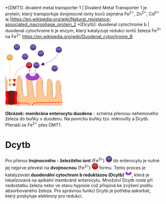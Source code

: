 <style>
img[alt^="image"] {max-width:20px;}
img[alt^="bigimage"] {  max-height:60px}
img[alt^="simnonhem"] { height:200px}
img[alt^="Schema"] { height:540px}
</style>
<div class="w3-row">
<div class="w3-half w3-center">

*[DMT1]: divalent metal transporter 1 | Divalent Metal Transporter 1 je protein, který transportuje dvojmocné ionty kovů zejména Fe<sup>2+</sup>, Zn<sup>2+</sup>, Cd<sup>2+</sup> aj.|https://en.wikipedia.org/wiki/Natural_resistance-associated_macrophage_protein_2
*[Dcytb]: duodenal cytochrome b | duodenal cytochrome b je enzym, který katalyzuje redukci iontů železa Fe<sup>3+</sup> na Fe<sup>2+</sup> https://en.wikipedia.org/wiki/Duodenal_cytochrome_B

![simnonhem.png](simnonhem.png)

**Obrázek: membrána enterocytu duodena** - schéma přenosu nehemového železa do buňky v duodenu. Na povrchu buňky tzv. mikrovilly a Dcytb. Přenáší se Fe<sup>2+</sup> přes DMT1.
</div>
<div class="w3-half w3-justify">
<div class="w3-margin-left">

# Dcytb

Pro přenos __trojmocného - železitého iont__ (Fe<sup>3+</sup>) ![image2](image2.jpg) do enterocytu je nutné jej nejprve převést na __dvojmocnou__ (Fe<sup>2+</sup>) ![image1](image1.jpg) formu. Tento proces je katalyzován __duodenální cytochrom b reduktázou (Dcytb)__ ![image7](image7.jpg), která je lokalizovaná na apikální membráně enterocytu. Množství Dcytb roste při nedostatku železa nebo ve stavu hypoxie což přispívá ke zvýšení podílu absorbovaného železa. Pro správnou funkci Dcytb je potřeba askorbát, který poskytuje elektrony pro redukci.



<bdl-quiz 
question="Pokud si k salátu dám čaj obsahující taniny (třísloviny), jak se změní absorpce nehemového železa ve střevě?" 
answers="Absorpce se sníží|Absorpce se zvýší|Absorpce zůstane nezměněna"
correctoptions="true|false|false" 
explanations="Taniny obsažené v čaji, tvoří s železem nerozpustné komplexy a tak snižují jeho vstřebávání| | "
buttontitle="zkontrolovat odpověď"></bdl-quiz>
</div> 
</div>
</div>

